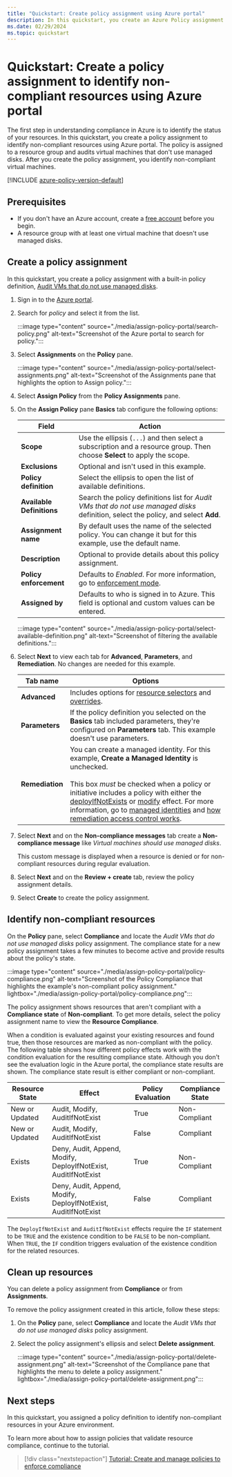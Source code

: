 ```yaml
---
title: "Quickstart: Create policy assignment using Azure portal"
description: In this quickstart, you create an Azure Policy assignment to identify non-compliant resources using Azure portal.
ms.date: 02/29/2024
ms.topic: quickstart
---
```


# Quickstart: Create a policy assignment to identify non-compliant resources using Azure portal

The first step in understanding compliance in Azure is to identify the status of your resources. In this quickstart, you create a policy assignment to identify non-compliant resources using Azure portal. The policy is assigned to a resource group and audits virtual machines that don't use managed disks. After you create the policy assignment, you identify non-compliant virtual machines.

[!INCLUDE [azure-policy-version-default](../includes/policy/policy-version-default.md)]

## Prerequisites

- If you don't have an Azure account, create a [free account](https://azure.microsoft.com/free/?WT.mc_id=A261C142F) before you begin.
- A resource group with at least one virtual machine that doesn't use managed disks.

## Create a policy assignment

In this quickstart, you create a policy assignment with a built-in policy definition, [Audit VMs that do not use managed disks](https://github.com/Azure/azure-policy/blob/master/built-in-policies/policyDefinitions/Compute/VMRequireManagedDisk_Audit.json).

1. Sign in to the [Azure portal](https://portal.azure.com).
1. Search for _policy_ and select it from the list.

   :::image type="content" source="./media/assign-policy-portal/search-policy.png" alt-text="Screenshot of the Azure portal to search for policy.":::

1. Select **Assignments** on the **Policy** pane.

   :::image type="content" source="./media/assign-policy-portal/select-assignments.png" alt-text="Screenshot of the Assignments pane that highlights the option to Assign policy.":::

1. Select **Assign Policy** from the **Policy Assignments** pane.

1. On the **Assign Policy** pane **Basics** tab configure the following options:

   | Field | Action |
   | ---- | ---- |
   | **Scope** | Use the ellipsis (`...`) and then select a subscription and a resource group. Then choose **Select** to apply the scope. |
   | **Exclusions** | Optional and isn't used in this example. |
   | **Policy definition** | Select the ellipsis to open the list of available definitions. |
   | **Available Definitions** | Search the policy definitions list for _Audit VMs that do not use managed disks_ definition, select the policy, and select **Add**. |
   | **Assignment name** | By default uses the name of the selected policy. You can change it but for this example, use the default name. |
   | **Description** | Optional to provide details about this policy assignment. |
   | **Policy enforcement** | Defaults to _Enabled_. For more information, go to [enforcement mode](./concepts/assignment-structure.md#enforcement-mode). |
   | **Assigned by** | Defaults to who is signed in to Azure. This field is optional and custom values can be entered. |

   :::image type="content" source="./media/assign-policy-portal/select-available-definition.png" alt-text="Screenshot of filtering the available definitions.":::

1. Select **Next** to view each tab for **Advanced**, **Parameters**, and **Remediation**. No changes are needed for this example.

   | Tab name | Options |
   | ---- | ---- |
   | **Advanced** | Includes options for [resource selectors](./concepts/assignment-structure.md#resource-selectors) and [overrides](./concepts/assignment-structure.md#overrides). |
   | **Parameters** | If the policy definition you selected on the **Basics** tab included parameters, they're configured on **Parameters** tab. This example doesn't use parameters. |
   | **Remediation** | You can create a managed identity. For this example, **Create a Managed Identity** is unchecked. <br><br> This box _must_ be checked when a policy or initiative includes a policy with either the [deployIfNotExists](./concepts/effects.md#deployifnotexists) or [modify](./concepts/effects.md#modify) effect. For more information, go to [managed identities](../../active-directory/managed-identities-azure-resources/overview.md) and [how remediation access control works](./how-to/remediate-resources.md#how-remediation-access-control-works). |

1. Select **Next** and on the **Non-compliance messages** tab create a **Non-compliance message** like _Virtual machines should use managed disks_.

   This custom message is displayed when a resource is denied or for non-compliant resources during regular evaluation.

1. Select **Next** and on the **Review + create** tab, review the policy assignment details.

1. Select **Create** to create the policy assignment.

## Identify non-compliant resources

On the **Policy** pane, select **Compliance** and locate the _Audit VMs that do not use managed disks_ policy assignment. The compliance state for a new policy assignment takes a few minutes to become active and provide results about the policy's state.

:::image type="content" source="./media/assign-policy-portal/policy-compliance.png" alt-text="Screenshot of the Policy Compliance that highlights the example's non-compliant policy assignment." lightbox="./media/assign-policy-portal/policy-compliance.png":::

The policy assignment shows resources that aren't compliant with a **Compliance state** of **Non-compliant**. To get more details, select the policy assignment name to view the **Resource Compliance**.

When a condition is evaluated against your existing resources and found true, then those resources are marked as non-compliant with the policy. The following table shows how different policy effects work with the condition evaluation for the resulting compliance state. Although you don't see the evaluation logic in the Azure portal, the compliance state results are shown. The compliance state result is either compliant or non-compliant.

| Resource State | Effect | Policy Evaluation | Compliance State |
| --- | --- | --- | --- |
| New or Updated | Audit, Modify, AuditIfNotExist | True | Non-Compliant |
| New or Updated | Audit, Modify, AuditIfNotExist | False | Compliant |
| Exists | Deny, Audit, Append, Modify, DeployIfNotExist, AuditIfNotExist | True | Non-Compliant |
| Exists | Deny, Audit, Append, Modify, DeployIfNotExist, AuditIfNotExist | False | Compliant |

The `DeployIfNotExist` and `AuditIfNotExist` effects require the `IF` statement to be `TRUE` and the existence condition to be `FALSE` to be non-compliant. When `TRUE`, the `IF` condition triggers evaluation of the existence condition for the related resources.

## Clean up resources

You can delete a policy assignment from **Compliance** or from **Assignments**.

To remove the policy assignment created in this article, follow these steps:

1. On the **Policy** pane, select **Compliance** and locate the _Audit VMs that do not use managed disks_ policy assignment.

1. Select the policy assignment's ellipsis and select **Delete assignment**.

   :::image type="content" source="./media/assign-policy-portal/delete-assignment.png" alt-text="Screenshot of the Compliance pane that highlights the menu to delete a policy assignment." lightbox="./media/assign-policy-portal/delete-assignment.png":::

## Next steps

In this quickstart, you assigned a policy definition to identify non-compliant resources in your Azure environment.

To learn more about how to assign policies that validate resource compliance, continue to the tutorial.

> [!div class="nextstepaction"]
> [Tutorial: Create and manage policies to enforce compliance](./tutorials/create-and-manage.md)
